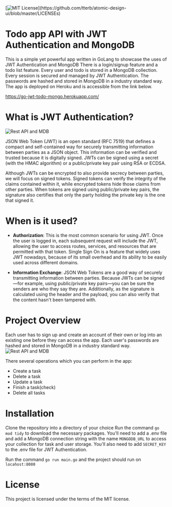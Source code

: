 [![MIT License](https://img.shields.io/apm/l/atomic-design-ui.svg?)](https://github.com/tterb/atomic-design-ui/blob/master/LICENSEs)
# Todo app API with JWT Authentication and MongoDB

This is a simple yet powerful app written in GoLang to showcase the uses of JWT Authentication and MongoDB There is a login/signup feature and a todo list feature. Every user and todo is stored in a MongoDB collection. Every session is secured and managed by JWT Authentication. The passwords are hashed and stored in MongoDB in a industry standard way. The app is deployed on Heroku and is accessible from the link below. 

https://go-jwt-todo-mongo.herokuapp.com/

# What is JWT Authentication?
![Rest API and MDB](https://jwt.io/img/logo-asset.svg)

JSON Web Token (JWT) is an open standard (RFC 7519) that defines a compact and self-contained way for securely transmitting information between parties as a JSON object. This information can be verified and trusted because it is digitally signed. JWTs can be signed using a secret (with the HMAC algorithm) or a public/private key pair using RSA or ECDSA.

Although JWTs can be encrypted to also provide secrecy between parties, we will focus on signed tokens. Signed tokens can verify the integrity of the claims contained within it, while encrypted tokens hide those claims from other parties. When tokens are signed using public/private key pairs, the signature also certifies that only the party holding the private key is the one that signed it.

# When is it used?

- **Authorization**: This is the most common scenario for using JWT. Once the user is logged in, each subsequent request will include the JWT, allowing the user to access routes, services, and resources that are permitted with that token. Single Sign On is a feature that widely uses JWT nowadays, because of its small overhead and its ability to be easily used across different domains.

- **Information Exchange**: JSON Web Tokens are a good way of securely transmitting information between parties. Because JWTs can be signed—for example, using public/private key pairs—you can be sure the senders are who they say they are. Additionally, as the signature is calculated using the header and the payload, you can also verify that the content hasn't been tampered with.

# Project Overview

Each user has to sign up and create an account of their own or log into an existing one before they can access the app.
Each user's passwords are hashed and stored in MongoDB in a industry standard way.
![Rest API and MDB](https://i.imgur.com/rpOaQCw.png)

There several operations which you can perform in the app:
- Create a task
- Delete a task
- Update a task
- Finish a task(check)
- Delete all tasks

# Installation

Clone the repository into a directory of your choice Run the command `go mod tidy` to download the necessary packages.
You'll need to add a .env file and add a MongoDB connection string with the name `MONGODB_URL` to access your collection for task and user storage.
You'll also need to add `SECRET_KEY` to the .env file for JWT Authentication.

Run the command `go run main.go` and the project should run on `locahost:8080`

# License

This project is licensed under the terms of the MIT license.
